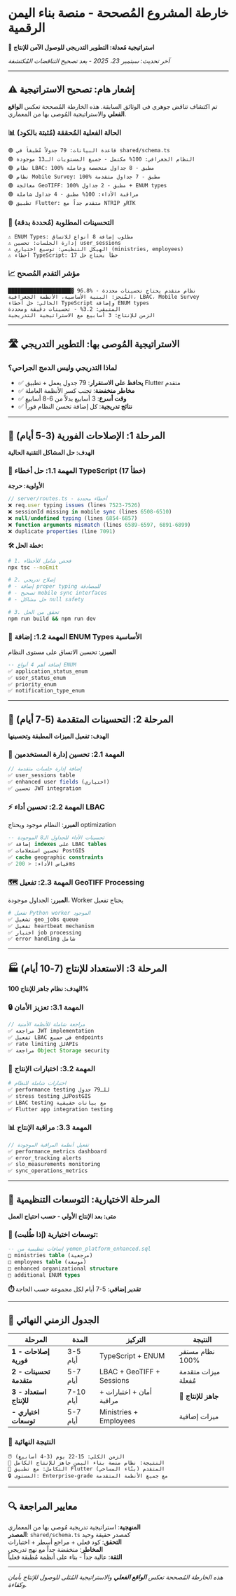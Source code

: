 # خارطة المشروع المُصححة - منصة بناء اليمن الرقمية
**🚨 استراتيجية مُعدلة: التطوير التدريجي للوصول الآمن للإنتاج**

*آخر تحديث: سبتمبر 23، 2025 - بعد تصحيح التناقضات المُكتشفة*

---

## ⚠️ **إشعار هام: تصحيح الاستراتيجية**

تم اكتشاف تناقض جوهري في الوثائق السابقة. هذه الخارطة المُصححة تعكس **الواقع الفعلي** والاستراتيجية المُوصى بها من المعماري.

### 📊 الحالة الفعلية المُحققة (مُثبتة بالكود)
```
🟢 قاعدة البيانات: 79 جدولاً مُطبقاً في shared/schema.ts
🟢 النظام الجغرافي: 100% مكتمل - جميع المستويات الـ13 موجودة
🟢 نظام LBAC: 100% مطبق - 8 جداول متخصصة وعاملة
🟢 نظام Mobile Survey: 100% مطبق - 7 جداول متقدمة
🟢 معالجة GeoTIFF: 100% مطبق - 2 جداول + ENUM types
🟢 مراقبة الأداء: 100% مطبق - 4 جداول شاملة
🟢 تطبيق Flutter: متقدم جداً مع NTRIP وRTK
```

### 🎯 التحسينات المطلوبة (مُحددة بدقة)
```
⚠️ ENUM Types: مطلوب إضافة 8 أنواع للاتساق
⚠️ إدارة الجلسات: تحسين user_sessions
⚠️ الهيكل التنظيمي: توسيع اختياري (ministries, employees)
⚠️ أخطاء TypeScript: 17 خطأ يحتاج حل
```

### 📈 **مؤشر التقدم المُصحح**
```
████████████████████▓ 96.8% - نظام متقدم يحتاج تحسينات محددة
المُنجز: البنية الأساسية، الأنظمة الجغرافية، LBAC، Mobile Survey
الحالي: حل أخطاء TypeScript وإضافة ENUM types
المتبقي: 3.2% - تحسينات دقيقة ومحددة
الزمن للإنتاج: 3 أسابيع مع الاستراتيجية التدريجية
```

---

## 🛣️ **الاستراتيجية المُوصى بها: التطوير التدريجي**

### **لماذا التدريجي وليس الدمج الجراحي؟**
- ✅ **يحافظ على الاستقرار**: 79 جدول يعمل + تطبيق Flutter متقدم
- ✅ **مخاطر منخفضة**: تجنب كسر الأنظمة العاملة
- ✅ **وقت أسرع**: 3 أسابيع بدلاً من 6-8 أسابيع
- ✅ **نتائج تدريجية**: كل إضافة تحسن النظام فوراً

---

## 🔧 **المرحلة 1: الإصلاحات الفورية (3-5 أيام)**
**الهدف: حل المشاكل التقنية الحالية**

### 🎯 **المهمة 1.1: حل أخطاء TypeScript (17 خطأ)**
**الأولوية: حرجة**
```typescript
// server/routes.ts - أخطاء محددة
❌ req.user typing issues (lines 7523-7526)
❌ sessionId missing in mobile sync (lines 6508-6510)  
❌ null/undefined typing (lines 6854-6857)
❌ function arguments mismatch (lines 6589-6597, 6891-6899)
❌ duplicate properties (line 7091)
```

**🛠️ خطة الحل:**
```bash
# 1. فحص شامل للأخطاء
npx tsc --noEmit

# 2. إصلاح تدريجي
# - إضافة proper typing للمصادقة
# - تصحيح mobile sync interfaces
# - حل مشاكل null safety

# 3. تحقق من الحل
npm run build && npm run dev
```

### 🎯 **المهمة 1.2: إضافة ENUM Types الأساسية**
**المبرر**: تحسين الاتساق على مستوى النظام
```sql
-- إضافة أهم 4 أنواع ENUM
✅ application_status_enum
✅ user_status_enum  
✅ priority_enum
✅ notification_type_enum
```

---

## 🚀 **المرحلة 2: التحسينات المتقدمة (5-7 أيام)**
**الهدف: تفعيل الميزات المطبقة وتحسينها**

### 📱 **المهمة 2.1: تحسين إدارة المستخدمين**
```typescript
// إضافة إدارة جلسات متقدمة
✅ user_sessions table
✅ enhanced user fields (اختياري)
✅ تحسين JWT integration
```

### ⚡ **المهمة 2.2: تحسين أداء LBAC**
**المبرر**: النظام موجود ويحتاج optimization
```sql
-- تحسينات الأداء للجداول الـ8 الموجودة
✅ إضافة indexes على LBAC tables
✅ تحسين استعلامات PostGIS  
✅ cache geographic constraints
✅ قياس الأداء: < 200ms
```

### 🗺️ **المهمة 2.3: تفعيل GeoTIFF Processing**
**المبرر**: الجداول موجودة، Worker يحتاج تفعيل
```python
# تفعيل Python worker الموجود
✅ تشغيل geo_jobs queue
✅ تفعيل heartbeat mechanism  
✅ اختبار job processing
✅ error handling شامل
```

---

## 🏭 **المرحلة 3: الاستعداد للإنتاج (7-10 أيام)**
**الهدف: نظام جاهز للإنتاج 100%**

### 🔒 **المهمة 3.1: تعزيز الأمان**
```typescript
// مراجعة شاملة للأنظمة الأمنية
✅ مراجعة JWT implementation
✅ تفعيل LBAC في جميع endpoints
✅ rate limiting للAPIs
✅ مراجعة Object Storage security
```

### 🧪 **المهمة 3.2: اختبارات الإنتاج**
```bash
# اختبارات شاملة للنظام
✅ performance testing للـ79 جدول
✅ stress testing للPostGIS
✅ LBAC testing مع بيانات حقيقية
✅ Flutter app integration testing
```

### 📊 **المهمة 3.3: مراقبة الإنتاج**
```typescript
// تفعيل أنظمة المراقبة الموجودة
✅ performance_metrics dashboard
✅ error_tracking alerts  
✅ slo_measurements monitoring
✅ sync_operations_metrics
```

---

## 🎯 **المرحلة الاختيارية: التوسعات التنظيمية**
**متى: بعد الإنتاج الأولي - حسب احتياج العمل**

### 🏢 **توسعات اختيارية (إذا طُلبت):**
```sql
-- إضافات تنظيمية من yemen_platform_enhanced.sql
□ ministries table (مرجعية)
□ employees table (موسعة)  
□ enhanced organizational structure
□ additional ENUM types
```

**⏱️ تقدير إضافي**: 5-7 أيام لكل مجموعة حسب الحاجة

---

## 📅 **الجدول الزمني النهائي**

| المرحلة | المدة | التركيز | النتيجة |
|---------|-------|---------|----------|
| **1 - إصلاحات فورية** | 3-5 أيام | TypeScript + ENUM | نظام مستقر 100% |
| **2 - تحسينات متقدمة** | 5-7 أيام | LBAC + GeoTIFF + Sessions | ميزات متقدمة مُفعلة |
| **3 - استعداد للإنتاج** | 7-10 أيام | أمان + اختبارات + مراقبة | **🚀 جاهز للإنتاج** |
| **اختياري - توسعات** | 5-7 أيام | Ministries + Employees | ميزات إضافية |

### 🎉 **النتيجة النهائية**
```
⏰ الزمن الكلي: 15-22 يوم (3-4 أسابيع)
🎯 النتيجة: نظام منصة بناء اليمن جاهز للإنتاج الكامل
📱 التكامل: مع تطبيق Flutter المتقدم (بنّاء المساحي)
🔒 المستوى: Enterprise-grade مع جميع الأنظمة المتقدمة
```

---

## 🔍 **معايير المراجعة**

**المنهجية**: استراتيجية تدريجية مُوصى بها من المعماري  
**المصدر**: `shared/schema.ts` كمصدر حقيقة وحيد  
**التحقق**: كود فعلي + مراجع أسطر + اختبارات  
**المخاطر**: منخفضة جداً مع نهج تدريجي  
**الثقة**: عالية جداً - بناء على أنظمة مُطبقة فعلياً  

---

*هذه الخارطة المُصححة تعكس **الواقع الفعلي** والاستراتيجية المُثلى للوصول للإنتاج بأمان وكفاءة.*